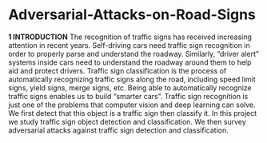 # Adversarial-Attacks-on-Road-Signs

**1 INTRODUCTION**
The recognition of traffic signs has received increasing attention in recent years. Self-driving cars need traffic sign recognition in order
to properly parse and understand the roadway. Similarly, “driver
alert” systems inside cars need to understand the roadway around
them to help aid and protect drivers. Traffic sign classification is the
process of automatically recognizing traffic signs along the road,
including speed limit signs, yield signs, merge signs, etc. Being
able to automatically recognize traffic signs enables us to build
“smarter cars”. Traffic sign recognition is just one of the problems
that computer vision and deep learning can solve. We first detect
that this object is a traffic sign then classify it. In this project we
study traffic sign object detection and classification. We then survey
adversarial attacks against traffic sign detection and classification.

